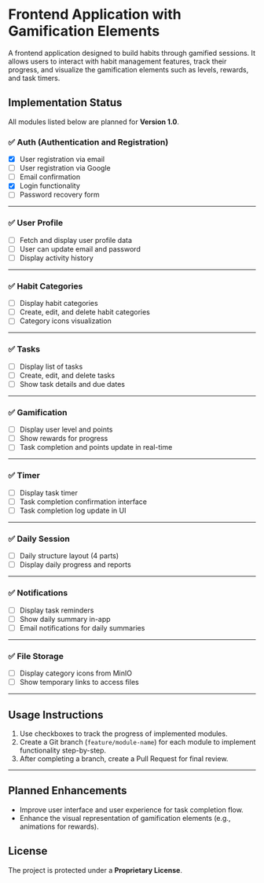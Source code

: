 # Frontend Application with Gamification Elements  

A frontend application designed to build habits through gamified sessions. It allows users to interact with habit management features, track their progress, and visualize the gamification elements such as levels, rewards, and task timers.

## Implementation Status  

All modules listed below are planned for **Version 1.0**.

### ✅ Auth (Authentication and Registration)  
- [x] User registration via email  
- [ ] User registration via Google  
- [ ] Email confirmation  
- [x] Login functionality  
- [ ] Password recovery form  

---

### ✅ User Profile  
- [ ] Fetch and display user profile data  
- [ ] User can update email and password  
- [ ] Display activity history  

---

### ✅ Habit Categories  
- [ ] Display habit categories  
- [ ] Create, edit, and delete habit categories  
- [ ] Category icons visualization  

---

### ✅ Tasks  
- [ ] Display list of tasks  
- [ ] Create, edit, and delete tasks  
- [ ] Show task details and due dates  

---

### ✅ Gamification  
- [ ] Display user level and points  
- [ ] Show rewards for progress  
- [ ] Task completion and points update in real-time  

---

### ✅ Timer  
- [ ] Display task timer  
- [ ] Task completion confirmation interface  
- [ ] Task completion log update in UI  

---

### ✅ Daily Session  
- [ ] Daily structure layout (4 parts)  
- [ ] Display daily progress and reports  

---

### ✅ Notifications  
- [ ] Display task reminders  
- [ ] Show daily summary in-app  
- [ ] Email notifications for daily summaries  

---

### ✅ File Storage  
- [ ] Display category icons from MinIO  
- [ ] Show temporary links to access files  

---

## Usage Instructions  
1. Use checkboxes to track the progress of implemented modules.  
2. Create a Git branch (`feature/module-name`) for each module to implement functionality step-by-step.  
3. After completing a branch, create a Pull Request for final review.  

---

## Planned Enhancements  
- Improve user interface and user experience for task completion flow.  
- Enhance the visual representation of gamification elements (e.g., animations for rewards).  

## License  
The project is protected under a **Proprietary License**.
